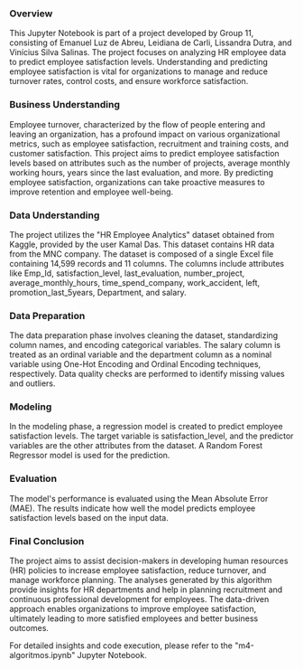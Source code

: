 ### Overview
This Jupyter Notebook is part of a project developed by Group 11, consisting of Emanuel Luz de Abreu, Leidiana de Carli, Lissandra Dutra, and Vinícius Silva Salinas. The project focuses on analyzing HR employee data to predict employee satisfaction levels. Understanding and predicting employee satisfaction is vital for organizations to manage and reduce turnover rates, control costs, and ensure workforce satisfaction.

### Business Understanding
Employee turnover, characterized by the flow of people entering and leaving an organization, has a profound impact on various organizational metrics, such as employee satisfaction, recruitment and training costs, and customer satisfaction. This project aims to predict employee satisfaction levels based on attributes such as the number of projects, average monthly working hours, years since the last evaluation, and more. By predicting employee satisfaction, organizations can take proactive measures to improve retention and employee well-being.

### Data Understanding
The project utilizes the "HR Employee Analytics" dataset obtained from Kaggle, provided by the user Kamal Das. This dataset contains HR data from the MNC company. The dataset is composed of a single Excel file containing 14,599 records and 11 columns. The columns include attributes like Emp_Id, satisfaction_level, last_evaluation, number_project, average_monthly_hours, time_spend_company, work_accident, left, promotion_last_5years, Department, and salary.

### Data Preparation
The data preparation phase involves cleaning the dataset, standardizing column names, and encoding categorical variables. The salary column is treated as an ordinal variable and the department column as a nominal variable using One-Hot Encoding and Ordinal Encoding techniques, respectively. Data quality checks are performed to identify missing values and outliers.

### Modeling
In the modeling phase, a regression model is created to predict employee satisfaction levels. The target variable is satisfaction_level, and the predictor variables are the other attributes from the dataset. A Random Forest Regressor model is used for the prediction.

### Evaluation
The model's performance is evaluated using the Mean Absolute Error (MAE). The results indicate how well the model predicts employee satisfaction levels based on the input data.

### Final Conclusion
The project aims to assist decision-makers in developing human resources (HR) policies to increase employee satisfaction, reduce turnover, and manage workforce planning. The analyses generated by this algorithm provide insights for HR departments and help in planning recruitment and continuous professional development for employees. The data-driven approach enables organizations to improve employee satisfaction, ultimately leading to more satisfied employees and better business outcomes.

For detailed insights and code execution, please refer to the "m4-algoritmos.ipynb" Jupyter Notebook.
